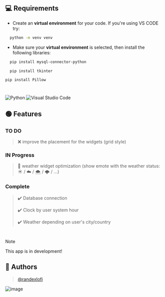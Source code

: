 
## 💻 Requirements
- Create an **virtual environment** for your code. If you're using VS CODE try:
```bash
  python -m venv venv
```
- Make sure your **virtual environment** is selected, then install the following libraries:
```bash
  pip install mysql-connector-python
```
```bash
  pip install tkinter
```
```bash
pip install Pillow
```
#
![Python](https://img.shields.io/badge/python-3670A0?style=for-the-badge&logo=python&logoColor=ffdd54)
![Visual Studio Code](https://img.shields.io/badge/Visual%20Studio%20Code-0078d7.svg?style=for-the-badge&logo=visual-studio-code&logoColor=white)

## 🟢 Features

### TO DO
> ❌ improve the placement for the widgets (grid style)

### IN Progress
> 🔌 weather widget optimization (show emote with the weather status: ☀️ / ☁️ / 🌨️ / 🌩️ / ...)

### Complete
> ✔️ Database connection
> 
> ✔️ Clock by user system hour
> 
> ✔️ Weather depending on user's city/country

#

> [!NOTE]
> This app is in development!


## 👥 Authors

> [@randexlofi](https://www.github.com/randexlofi)

![image](https://cdn.discordapp.com/attachments/1165431516835360848/1166933390407237712/avatar.png?ex=654c4a68&is=6539d568&hm=19a5f95fb89a81f82d564f46061b9852424f64239e84d779ee8e6bcb8a08879d&)
